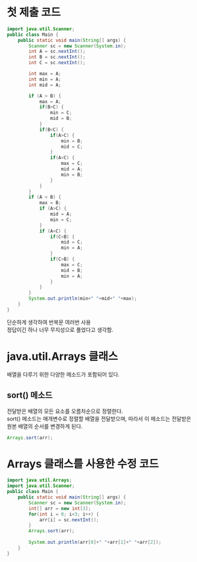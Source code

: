 # 첫 제출 코드

```java
import java.util.Scanner;
public class Main {
	public static void main(String[] args) {
		Scanner sc = new Scanner(System.in);
		int A = sc.nextInt();
		int B = sc.nextInt();
		int C = sc.nextInt();

		int max = A;
		int min = A;
		int mid = A;

		if (A > B) {
			max = A;
			if(B>C) {
				min = C;
				mid = B;
			}
			if(B<C) {
				if(A>C) {
					min = B;
					mid = C;
				}
				if(A<C) {
					max = C;
					mid = A;
					min = B;
				}
			}
		}
		if (A < B) {
			max = B;
			if (A>C) {
				mid = A;
				min = C;
			}
			if (A<C) {
				if(C<B) {
					mid = C;
					min = A;
				}
				if(C>B) {
					max = C;
					mid = B;
					min = A;
				}
			}
		}
		System.out.println(min+" "+mid+" "+max);
	}
}

```

단순하게 생각하여 반복문 여러번 사용 <br>
정답이긴 하나 너무 무지성으로 풀었다고 생각함.

# java.util.Arrays 클래스

배열을 다루기 위한 다양한 메소드가 포함되어 있다.

## sort() 메소드

전달받은 배열의 모든 요소를 오름차순으로 정렬한다.
<br>
sort() 메소드는 매개변수로 정렬할 배열을 전달받으며, 따라서 이 메소드는 전달받은 원본 배열의 순서를 변경하게 된다.

```java
Arrays.sort(arr);
```

# Arrays 클래스를 사용한 수정 코드

```java
import java.util.Arrays;
import java.util.Scanner;
public class Main {
	public static void main(String[] args) {
		Scanner sc = new Scanner(System.in);
		int[] arr = new int[3];
		for(int i = 0; i<3; i++) {
			arr[i] = sc.nextInt();
		}
		Arrays.sort(arr);
		
		System.out.println(arr[0]+" "+arr[1]+" "+arr[2]);
	}
}

```
